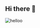 ## Hi there 👋

<!--
**fazaram/fazaram** is a ✨ _special_ ✨ repository because its `README.md` (this file) appears on your GitHub profile.

Here are some ideas to get you started:

- 🔭 I’m currently working on ...
- 🌱 I’m currently learning ...
- 👯 I’m looking to collaborate on ...
- 🤔 I’m looking for help with ...
- 💬 Ask me about ...
- 📫 How to reach me: ...
- 😄 Pronouns: ...
- ⚡ Fun fact: ...
-->

![helloo](https://media3.giphy.com/media/v1.Y2lkPTc5MGI3NjExMW5zb2NjMDJpYmwxbWI4M3h6MjFqeXRucnpza3BvMnpzMzdtM2hzbCZlcD12MV9pbnRlcm5hbF9naWZfYnlfaWQmY3Q9Zw/UVk5yzljef0kGiayL1/giphy.gif)
